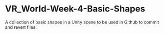# VR_World-Week-4-Basic-Shapes
A collection of basic shapes in a Unity scene to be used in Github to commit and revert files.
